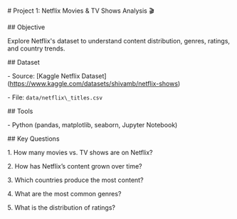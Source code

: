 \# Project 1: Netflix Movies \& TV Shows Analysis 🎬



\## Objective

Explore Netflix's dataset to understand content distribution, genres, ratings, and country trends.



\## Dataset

\- Source: \[Kaggle Netflix Dataset](https://www.kaggle.com/datasets/shivamb/netflix-shows)

\- File: `data/netflix\_titles.csv`



\## Tools

\- Python (pandas, matplotlib, seaborn, Jupyter Notebook)



\## Key Questions

1\. How many movies vs. TV shows are on Netflix?

2\. How has Netflix’s content grown over time?

3\. Which countries produce the most content?

4\. What are the most common genres?

5\. What is the distribution of ratings?

